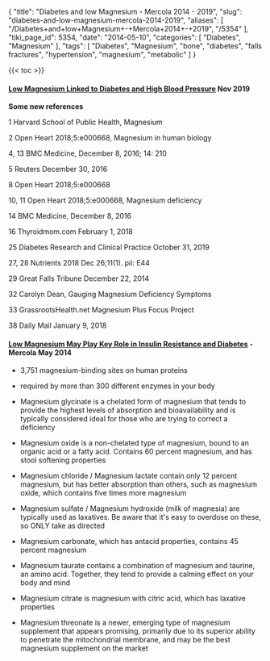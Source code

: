 {
    "title": "Diabetes and low Magnesium - Mercola 2014 - 2019",
    "slug": "diabetes-and-low-magnesium-mercola-2014-2019",
    "aliases": [
        "/Diabetes+and+low+Magnesium+-+Mercola+2014+-+2019",
        "/5354"
    ],
    "tiki_page_id": 5354,
    "date": "2014-05-10",
    "categories": [
        "Diabetes",
        "Magnesium"
    ],
    "tags": [
        "Diabetes",
        "Magnesium",
        "bone",
        "diabetes",
        "falls fractures",
        "hypertension",
        "magnesium",
        "metabolic"
    ]
}


{{< toc >}}

#### [Low Magnesium Linked to Diabetes and High Blood Pressure](/tags/low-magnesium-linked-to-diabetes-and-high-blood-pressure.html) Nov 2019

 **Some new references** 

1 Harvard School of Public Health, Magnesium

2 Open Heart 2018;5:e000668, Magnesium in human biology

4, 13 BMC Medicine, December 8, 2016; 14: 210

5 Reuters December 30, 2016

8 Open Heart 2018;5:e000668

10, 11 Open Heart 2018;5:e000668, Magnesium deficiency

14 BMC Medicine, December 8, 2016

16 Thyroidmom.com February 1, 2018

25 Diabetes Research and Clinical Practice October 31, 2019 

27, 28 Nutrients 2018 Dec 26;11(1). pii: E44

29 Great Falls Tribune December 22, 2014

32 Carolyn Dean, Gauging Magnesium Deficiency Symptoms

33 GrassrootsHealth.net Magnesium Plus Focus Project

38 Daily Mail January 9, 2018

#### [Low Magnesium May Play Key Role in Insulin Resistance and Diabetes](http://articles.mercola.com/sites/articles/archive/2014/05/10/magnesium-type-2-diabetes.aspx?e_cid=20140510Z1_DNL_art_1&utm_source=dnl&utm_medium=email&utm_content=art1&utm_campaign=20140510Z1&et_cid=DM44347&et_rid=516645454) - Mercola May 2014

* 3,751 magnesium-binding sites on human proteins

* required by more than 300 different enzymes in your body

* Magnesium glycinate is a chelated form of magnesium that tends to provide the highest levels of absorption and bioavailability and is typically considered ideal for those who are trying to correct a deficiency	

* Magnesium oxide is a non-chelated type of magnesium, bound to an organic acid or a fatty acid. Contains 60 percent magnesium, and has stool softening properties

* Magnesium chloride / Magnesium lactate contain only 12 percent magnesium, but has better absorption than others, such as magnesium oxide, which contains five times more magnesium	

* Magnesium sulfate / Magnesium hydroxide (milk of magnesia) are typically used as laxatives. Be aware that it's easy to overdose on these, so ONLY take as directed

* Magnesium carbonate, which has antacid properties, contains 45 percent magnesium	

* Magnesium taurate contains a combination of magnesium and taurine, an amino acid. Together, they tend to provide a calming effect on your body and mind

* Magnesium citrate is magnesium with citric acid, which has laxative properties	

* Magnesium threonate is a newer, emerging type of magnesium supplement that appears promising, primarily due to its superior ability to penetrate the mitochondrial membrane, and may be the best magnesium supplement on the market